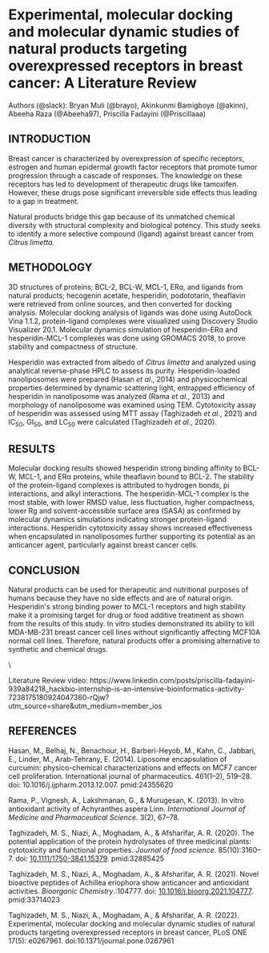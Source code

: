 # Experimental, molecular docking and molecular dynamic studies of natural products targeting overexpressed receptors in breast cancer: A Literature Review 

Authors (@slack): Bryan Muli (@brayo), Akinkunmi Bamigboye (@akinn), Abeeha Raza (@Abeeha97), Priscilla Fadayini (@Priscillaaa)


## INTRODUCTION

Breast cancer is characterized by overexpression of specific receptors, estrogen and human epidermal growth factor receptors that promote tumor progression through a cascade of responses. The knowledge on these receptors has led to development of therapeutic drugs like tamoxifen. However, these drugs pose significant irreversible side effects thus leading to a gap in treatment. 

Natural products bridge this gap because of its unmatched chemical diversity with structural complexity and biological potency. This study seeks to identify a more selective compound (ligand) against breast cancer from _Citrus limetta._ 

## METHODOLOGY 

3D structures of proteins; BCL-2, BCL-W, MCL-1, ERɑ, and ligands from natural products; hecogenin acetate, hesperidin, podototarin, theaflavin were retrieved from online sources, and then converted for docking analysis. Molecular docking analysis of ligands was done using AutoDock Vina 1.1.2, protein-ligand complexes were visualized using Discovery Studio Visualizer 20.1. Molecular dynamics simulation of hesperidin-ERɑ and hesperidin-MCL-1 complexes was done using GROMACS 2018, to prove stability and compactness of structure.

Hesperidin was extracted from albedo of _Citrus limetta_ and analyzed using analytical reverse-phase HPLC to assess its purity. Hesperidin-loaded nanoliposomes were prepared (Hasan _et al_., 2014) and physicochemical properties determined by dynamic scattering light, entrapped efficiency of hesperidin in nanoliposome was analyzed (Rama _et al_., 2013) and morphology of nanoliposome was examined using TEM. Cytotoxicity assay of hesperidin was assessed using MTT assay (Taghizadeh _et al_., 2021) and IC<sub>50</sub>, GI<sub>50</sub>, and LC<sub>50</sub> were calculated (Taghizadeh _et al_., 2020). 


## RESULTS

Molecular docking results showed hesperidin strong binding affinity to BCL-W, MCL-1, and ERα proteins, while theaflavin bound to BCL-2. The stability of the protein-ligand complexes is attributed to hydrogen bonds, pi interactions, and alkyl interactions. The hesperidin-MCL-1 complex is the most stable, with lower RMSD value, less fluctuation, higher compactness, lower Rg and solvent-accessible surface area (SASA) as confirmed by molecular dynamics simulations indicating stronger protein-ligand interactions. Hesperidin cytotoxicity assay shows increased effectiveness when encapsulated in nanoliposomes further supporting its potential as an anticancer agent, particularly against breast cancer cells.

## CONCLUSION 

Natural products can be used for therapeutic and nutritional purposes of humans because they have no side effects and are of natural origin. Hesperidin's strong binding power to MCL-1 receptors and high stability make it a promising target for drug or food additive treatment as shown from the results of this study. In vitro studies demonstrated its ability to kill MDA-MB-231 breast cancer cell lines without significantly affecting MCF10A normal cell lines. Therefore, natural products offer a promising alternative to synthetic and chemical drugs.

\


Literature Review video: https\://www\.linkedin.com/posts/priscilla-fadayini-939a84218\_hackbio-internship-is-an-intensive-bioinformatics-activity-7238175180924047360-rQjw?utm\_source=share\&utm\_medium=member\_ios


## REFERENCES

Hasan, M., Belhaj, N., Benachour, H., Barberi-Heyob, M., Kahn, C., Jabbari, E., Linder, M., Arab-Tehrany, E. (2014). Liposome encapsulation of curcumin: physico-chemical characterizations and effects on MCF7 cancer cell proliferation. International journal of pharmaceutics. 461(1–2), 519–28. doi: 10.1016/j.ijpharm.2013.12.007. pmid:24355620

Rama, P., Vignesh, A., Lakshmanan, G., & Murugesan, K. (2013). In vitro antioxidant activity of Achyranthes aspera Linn. _International Journal of Medicine and Pharmaceutical Science_. 3(2), 67–78.

Taghizadeh, M. S., Niazi, A., Moghadam, A., & Afsharifar, A. R. (2020). The potential application of the protein hydrolysates of three medicinal plants: cytotoxicity and functional properties. _Journal of food science_. 85(10):3160–7. doi: [10.1111/1750-3841.15379](https://doi.org/10.1111/1750-3841.15379). pmid:32885425

Taghizadeh, M. S., Niazi, A., Moghadam, A., & Afsharifar, A. R. (2021). Novel bioactive peptides of Achillea eriophora show anticancer and antioxidant activities. _Bioorganic Chemistry_.:104777. doi: [10.1016/j.bioorg.2021.104777](https://doi.org/10.1016/j.bioorg.2021.104777). pmid:33714023 

Taghizadeh, M. S., Niazi, A., Moghadam, A., & Afsharifar, A. R. (2022). Experimental, molecular docking and molecular dynamic studies of natural products targeting overexpressed receptors in breast cancer, PLoS ONE 17(5): e0267961. doi:10.1371/journal.pone.0267961
